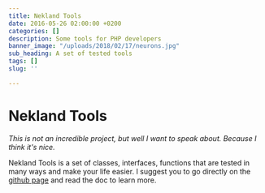 ```yaml
---
title: Nekland Tools
date: 2016-05-26 02:00:00 +0200
categories: []
description: Some tools for PHP developers
banner_image: "/uploads/2018/02/17/neurons.jpg"
sub_heading: A set of tested tools
tags: []
slug: ''

---
```

# Nekland Tools

_This is not an incredible project, but well I want to speak about. Because I think it's nice._

Nekland Tools is a set of classes, interfaces, functions that are tested in many ways and make your life easier. I suggest you to go directly on the [github page](https://github.com/Nekland/Tools) and read the doc to learn more.